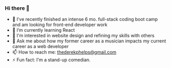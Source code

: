 ### Hi there 👋

- 🔭 I’ve recently finished an intense 6 mo. full-stack coding boot camp and am looking for front-end developer work
- 🌱 I’m currently learning React
- 👀 I'm interested in website design and refining my skills with others
- 💬 Ask me about how my former career as a musician impacts my current career as a web developer
- 📫 How to reach me: thederekphelps@gmail.com
- ⚡ Fun fact: I'm a stand-up comedian.

